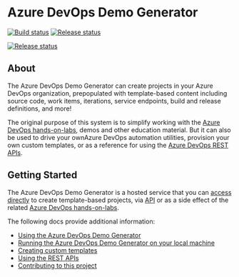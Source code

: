 # Azure DevOps Demo Generator

   [![Build status](https://vstsdemodata.visualstudio.com/VSTSDemoGenerator/_apis/build/status/VSTSDemoGenerator-Prod)](https://vstsdemodata.visualstudio.com/VSTSDemoGenerator/_build/latest?definitionId=76)
   [![Release status](https://vsrm.dev.azure.com/vstsdemodata/_apis/public/Release/badge/89b9b739-9a1c-4739-8aae-6a8a1eb67ee7/10/16)](https://vsrm.dev.azure.com/vstsdemodata/_apis/public/Release/badge/89b9b739-9a1c-4739-8aae-6a8a1eb67ee7/10/16)

[![Release status](https://vsrm.dev.azure.com/vstsdemodata/_apis/public/Release/badge/89b9b739-9a1c-4739-8aae-6a8a1eb67ee7/10/17)](https://vsrm.dev.azure.com/vstsdemodata/_apis/public/Release/badge/89b9b739-9a1c-4739-8aae-6a8a1eb67ee7/10/17)

## About

The Azure DevOps Demo Generator can create projects in your Azure DevOps organization, prepopulated with template-based content including source code, work items, iterations, service endpoints, build and release definitions, and more!

The original purpose of this system is to simplify working with the [Azure DevOps hands-on-labs](https://www.azuredevopslabs.com), demos and other education material. But it can also be used to drive your ownAzure DevOps automation utilities, provision your own custom templates, or as a reference for using the [Azure DevOps REST APIs](https://docs.microsoft.com/rest/api/azure/devops/).

## Getting Started

The Azure DevOps Demo Generator is a hosted service that you can [access directly](https://azuredevopsdemogenerator.azurewebsites.net/) to create template-based projects, via [API](./docs/Azure-DevOps-Demo-Generator-REST-API-Reference.md) or as a side effect of the related [Azure DevOps hands-on-labs](https://www.azuredevopslabs.com).

The following docs provide additional information:
* [Using the Azure DevOps Demo Generator](./docs/Using-The-Generator.md)
* [Running the Azure DevOps Demo Generator on your local machine](./docs/Local-Development.md)
* [Creating custom templates](./docs/Using-The-Template-Extractor.md)
* [Using the REST APIs](./docs/Azure-DevOps-Demo-Generator-REST-API-Reference.md)
* [Contributing to this project](./CONTRIBUTING.md)
